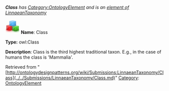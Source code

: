 ___Class__ has [Category:OntologyElement](../../Category/OntologyElement.md "Category:OntologyElement") and is an [element of](../../Property/ElementOf.md "Property:ElementOf") [LinnaeanTaxonomy](../../Submissions/LinnaeanTaxonomy.md "Submissions:LinnaeanTaxonomy")_


  




[![Class](../../images/thumb/2/27/Class.gif/45px-Class.gif)](../../Image/Class.gif.md "Class")
__Name__: Class 


__Type:__ owl:Class 


__Description__: Class is the third highest traditional taxon. E.g., in the case of humans the class is 'Mammalia'. 





Retrieved from "[http://ontologydesignpatterns.org/wiki/Submissions:LinnaeanTaxonomy/Class](../../Submissions/LinnaeanTaxonomy/Class.md)"
 [Category](http://ontologydesignpatterns.org/wiki/Special:Categories "Special:Categories"): [OntologyElement](../../Category/OntologyElement.md "Category:OntologyElement")